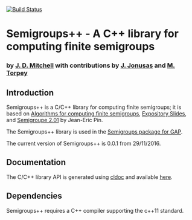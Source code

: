 [![Build Status](https://travis-ci.org/james-d-mitchell/semigroupsplusplus.svg?branch=master)](https://travis-ci.org/james-d-mitchell/semigroupsplusplus)

# Semigroups++ - A C++ library for computing finite semigroups
### by [J. D. Mitchell](http://www-groups.mcs.st-andrews.ac.uk/~jamesm/) with contributions by [J. Jonusas](http://www-circa.mcs.st-andrews.ac.uk/~julius/) and [M. Torpey](http://www-circa.mcs.st-andrews.ac.uk/~mct25/)

## Introduction
Semigroups++ is a C/C++ library for computing finite semigroups; it is based on 
[Algorithms for computing finite semigroups](https://www.irif.fr/~jep/PDF/Rio.pdf), 
[Expository Slides](https://www.irif.fr/~jep/PDF/Exposes/StAndrews.pdf), and 
[Semigroupe 2.01](https://www.irif.fr/~jep/Logiciels/Semigroupe2.0/semigroupe2.html) by Jean-Eric Pin.

The Semigroups++ library is used in the [Semigroups package for GAP](https://gap-packages.github.io/Semigroups/).

The current version of Semigroups++ is 0.0.1 from 29/11/2016.

## Documentation
The C/C++ library API is generated using [cldoc](https://github.com/jessevdk/cldoc) and available [here](http://james-d-mitchell.github.io/semigroupsplusplus/).

## Dependencies

Semigroups++ requires a C++ compiler supporting the c++11 standard.

